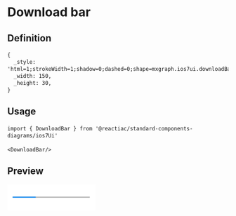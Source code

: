# Download bar

## Definition

```
{
  _style: 'html=1;strokeWidth=1;shadow=0;dashed=0;shape=mxgraph.ios7ui.downloadBar;verticalAlign=middle;fontSize=8;buttonText=;barPos=30;fillColor=#aaaaaa;strokeColor=#0080f0;align=center;',
  _width: 150,
  _height: 30,
}
```

## Usage

```
import { DownloadBar } from '@reactiac/standard-components-diagrams/ios7Ui'

<DownloadBar/>
```

## Preview

<img src="./download-bar.png" width="200"/>
